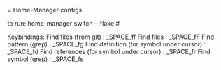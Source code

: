 = Home-Manager configs.

to run: home-manager switch --flake #<machine name>

Keybindings:
    Find files (from git)                       : _SPACE_ff
    Find files                                  : _SPACE_fF
    Find pattern (grep)                         : _SPACE_fg
    Find definition (for symbol under cursor)   : _SPACE_fd
    Find references (for symbol under cursor)   : _SPACE_fr
    Find symbol (grep)                          : _SPACE_fs
